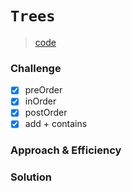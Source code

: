 # `Trees`

> [code](trees.test.js)

### Challenge

- [x] preOrder
- [x] inOrder
- [x] postOrder
- [x] add + contains

### Approach & Efficiency

### Solution
